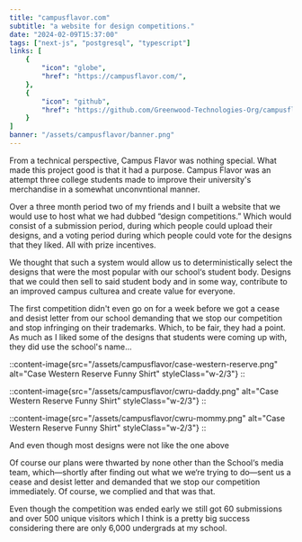```yaml
---
title: "campusflavor.com"
subtitle: "a website for design competitions."
date: "2024-02-09T15:37:00"
tags: ["next-js", "postgresql", "typescript"]
links: [
    {
        "icon": "globe",
        "href": "https://campusflavor.com/",
    },
    {
        "icon": "github",
        "href": "https://github.com/Greenwood-Technologies-Org/campusflavor.com"
    }
]
banner: "/assets/campusflavor/banner.png"
---
```


From a technical perspective, Campus Flavor was nothing special. What made this project good is that it had a purpose. Campus Flavor was an attempt three college students made to improve their university's merchandise in a somewhat unconvntional manner.

Over a three month period two of my friends and I built a website that we would use to host what we had dubbed &ldquo;design competitions.&rdquo; Which would consist of a submission period, during which people could upload their designs, and a voting period during which people could vote for the designs that they liked. All with prize incentives.

We thought that such a system would allow us to deterministically select the designs that were the most popular with our school&lsquo;s student body. Designs that we could then sell to said student body and in some way, contribute to an improved campus culturea and create value for everyone.

The first competition didn't even go on for a week before we got a cease and desist letter from our school demanding that we stop our competition and stop infringing on their trademarks. Which, to be fair, they had a point. As much as I liked some of the designs that students were coming up with, they did use the school's name...

::content-image{src="/assets/campusflavor/case-western-reserve.png" alt="Case Western Reserve Funny Shirt" styleClass="w-2/3"}
::

::content-image{src="/assets/campusflavor/cwru-daddy.png" alt="Case Western Reserve Funny Shirt" styleClass="w-2/3"}
::

::content-image{src="/assets/campusflavor/cwru-mommy.png" alt="Case Western Reserve Funny Shirt" styleClass="w-2/3"}
::

And even though most designs were not like the one above

Of course our plans were thwarted by none other than the School&lsquo;s media team, which&mdash;shortly after finding out what we we&lsquo;re trying to do&mdash;sent us a cease and desist letter and demanded that we stop our competition immediately. Of course, we complied and that was that.

Even though the competition was ended early we still got 60 submissions and over 500 unique visitors which I think is a pretty big success considering there are only 6,000 undergrads at my school.
